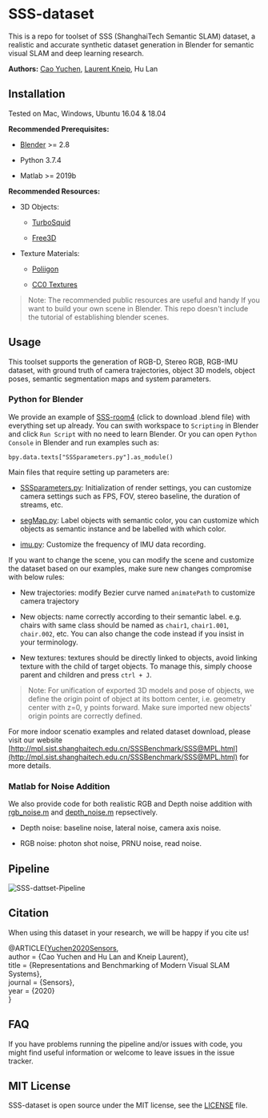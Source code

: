 # SSS-dataset
This is a repo for toolset of SSS (ShanghaiTech Semantic SLAM) dataset, a realistic and accurate synthetic dataset generation in Blender for semantic visual SLAM and deep learning research.

**Authors:** [Cao Yuchen](https://github.com/CaoYuchen), [Laurent Kneip](https://github.com/laurentkneip), Hu Lan

## Installation
Tested on Mac, Windows, Ubuntu 16.04 & 18.04

**Recommended Prerequisites:**

- [Blender](https://www.blender.org/) >= 2.8

- Python 3.7.4

- Matlab >= 2019b

**Recommended Resources:**

- 3D Objects:

	- [TurboSquid](https://www.turbosquid.com)

	- [Free3D](https://free3d.com/)

- Texture Materials:

	- [Poliigon](https://www.poliigon.com/)

	- [CC0 Textures](https://cc0textures.com/)

> Note: The recommended public resources are useful and handy If you want to build your own scene in Blender. This repo doesn't include the tutorial of establishing blender scenes.

## Usage

This toolset supports the generation of RGB-D, Stereo RGB, RGB-IMU dataset, with ground truth of camera trajectories, object 3D models, object poses, semantic segmentation maps and system parameters. 

### Python for Blender

We provide an example of [SSS-room4](http://mpl.sist.shanghaitech.edu.cn/SSSBenchmark/dataset/blender/room4.blend) (click to download .blend file) with everything set up already. You can swith workspace to `Scripting` in Blender and click `Run Script` with no need to learn Blender. Or you can open `Python Console` in Blender and run examples such as:

```bpy.data.texts["SSSparameters.py"].as_module()```

Main files that require setting up parameters are:

- [SSSparameters.py](https://github.com/CaoYuchen/SSS-dataset/blob/master/Blender_python/SSSparameters.py): Initialization of render settings, you can customize camera settings such as FPS, FOV, stereo baseline, the duration of streams, etc. 

- [segMap.py](https://github.com/CaoYuchen/SSS-dataset/blob/master/Blender_python/segMap.py): Label objects with semantic color, you can customize which objects as semantic instance and be labelled with which color.

- [imu.py](https://github.com/CaoYuchen/SSS-dataset/blob/master/Blender_python/imu.py): Customize the frequency of IMU data recording.

If you want to change the scene, you can modify the scene and customize the dataset based on our examples, make sure new changes compromise with below rules:

- New trajectories: modify Bezier curve named `animatePath` to customize camera trajectory

- New objects: name correctly according to their semantic label. e.g. chairs with same class should be named as `chair1`, `chair1.001`, `chair.002`, etc. You can also change the code instead if you insist in your terminology.

- New textures: textures should be directly linked to objects, avoid linking texture with the child of target objects. To manage this, simply choose parent and children and press `ctrl + J`. 

> Note: For unification of exported 3D models and pose of objects, we define the origin point of object at its bottom center, i.e. geometry center with z=0, y points forward. Make sure imported new objects' origin points are correctly defined. 

For more indoor scenatio examples and related dataset download, please visit our website [http://mpl.sist.shanghaitech.edu.cn/SSSBenchmark/SSS@MPL.html](http://mpl.sist.shanghaitech.edu.cn/SSSBenchmark/SSS@MPL.html) for more details.

### Matlab for Noise Addition

We also provide code for both realistic RGB and Depth noise addition with [rgb_noise.m](https://github.com/CaoYuchen/SSS-dataset/blob/master/Noise_matlab/rgb_noise.m) and [depth_noise.m](https://github.com/CaoYuchen/SSS-dataset/blob/master/Noise_matlab/depth_noise.m) repsectively.

- Depth noise: baseline noise, lateral noise, camera axis noise.

- RGB noise: photon shot noise, PRNU noise, read noise.

## Pipeline

![SSS-dattset-Pipeline](./docs/media/pythonPipeline.png)

## Citation
When using this dataset in your research, we will be happy if you cite us!

@ARTICLE{<a class="underline" href="https://www.mdpi.com/1424-8220/20/9/2572" target="_blank">Yuchen2020Sensors</a>, <br>
  author = {Cao Yuchen and Hu Lan and Kneip Laurent}, <br>
  title = {Representations and Benchmarking of Modern Visual SLAM Systems}, <br>
  journal = {Sensors}, <br>
  year = {2020}<br>
}

## FAQ
If you have problems running the pipeline and/or issues with code, you might find useful information or welcome to leave issues in the issue tracker.

## MIT License
SSS-dataset is open source under the MIT license, see the [LICENSE](https://github.com/CaoYuchen/SSS-dataset/blob/master/LICENSE) file.
